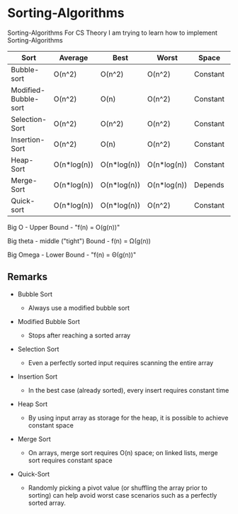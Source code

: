# Sorting-Algorithms

Sorting-Algorithms For CS Theory
I am trying to learn how to implement Sorting-Algorithms

| Sort                 | Average     | Best        | Worst       | Space    | Stability |
|----------------------|-------------|-------------|-------------|----------|-----------|
| Bubble-sort          | O(n^2)      | O(n^2)      | O(n^2)      | Constant | Stable    |
| Modified-Bubble-sort | O(n^2)      | O(n)        | O(n^2)      | Constant | Stable    |
| Selection-Sort       | O(n^2)      | O(n^2)      | O(n^2)      | Constant | Stable    |
| Insertion-Sort       | O(n^2)      | O(n)        | O(n^2)      | Constant | Stable    |
| Heap-Sort            | O(n*log(n)) | O(n*log(n)) | O(n*log(n)) | Constant | Unstable  |
| Merge-Sort           | O(n*log(n)) | O(n*log(n)) | O(n*log(n)) | Depends  | Stable    |
| Quick-sort           | O(n*log(n)) | O(n*log(n)) | O(n^2)      | Constant | Stable    |

Big O - Upper Bound
    - "f(n) = O(g(n))"

Big theta - middle ("tight") Bound
    - f(n) = Ω(g(n))

Big Omega - Lower Bound
    - "f(n) = Θ(g(n))"

## Remarks

* Bubble Sort
    - Always use a modified bubble sort

* Modified Bubble Sort
    - Stops after reaching a sorted array

* Selection Sort
    - Even a perfectly sorted input requires scanning the entire array

* Insertion Sort
    - In the best case (already sorted), every insert requires constant time

* Heap Sort
    - By using input array as storage for the heap, it is possible to achieve constant space

* Merge Sort
    - On arrays, merge sort requires O(n) space; on linked lists, merge sort requires constant space

* Quick-Sort
    - Randomly picking a pivot value (or shuffling the array prior to sorting) can help avoid worst case scenarios such as a perfectly sorted array.